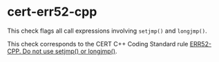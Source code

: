 # cert-err52-cpp

This check flags all call expressions involving `setjmp()` and
`longjmp()`.

This check corresponds to the CERT C++ Coding Standard rule [ERR52-CPP.
Do not use setjmp() or
longjmp()](https://www.securecoding.cert.org/confluence/pages/viewpage.action?pageId=1834).
